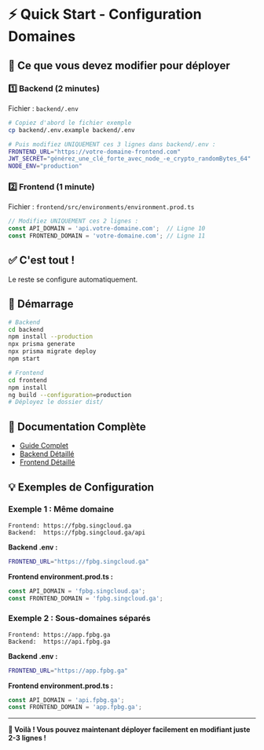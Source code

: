 # ⚡ Quick Start - Configuration Domaines

## 🎯 Ce que vous devez modifier pour déployer

### 1️⃣ Backend (2 minutes)

Fichier : `backend/.env`

```bash
# Copiez d'abord le fichier exemple
cp backend/.env.example backend/.env

# Puis modifiez UNIQUEMENT ces 3 lignes dans backend/.env :
FRONTEND_URL="https://votre-domaine-frontend.com"
JWT_SECRET="générez_une_clé_forte_avec_node_-e_crypto_randomBytes_64"
NODE_ENV="production"
```

### 2️⃣ Frontend (1 minute)

Fichier : `frontend/src/environments/environment.prod.ts`

```typescript
// Modifiez UNIQUEMENT ces 2 lignes :
const API_DOMAIN = 'api.votre-domaine.com';  // Ligne 10
const FRONTEND_DOMAIN = 'votre-domaine.com'; // Ligne 11
```

## ✅ C'est tout !

Le reste se configure automatiquement.

## 🚀 Démarrage

```bash
# Backend
cd backend
npm install --production
npx prisma generate
npx prisma migrate deploy
npm start

# Frontend
cd frontend
npm install
ng build --configuration=production
# Déployez le dossier dist/
```

## 📖 Documentation Complète

- [Guide Complet](DEPLOYMENT_GUIDE.md)
- [Backend Détaillé](backend/DEPLOYMENT.md)
- [Frontend Détaillé](frontend/DEPLOYMENT.md)

## 💡 Exemples de Configuration

### Exemple 1 : Même domaine
```
Frontend: https://fpbg.singcloud.ga
Backend:  https://fpbg.singcloud.ga/api
```

**Backend .env :**
```bash
FRONTEND_URL="https://fpbg.singcloud.ga"
```

**Frontend environment.prod.ts :**
```typescript
const API_DOMAIN = 'fpbg.singcloud.ga';
const FRONTEND_DOMAIN = 'fpbg.singcloud.ga';
```

### Exemple 2 : Sous-domaines séparés
```
Frontend: https://app.fpbg.ga
Backend:  https://api.fpbg.ga
```

**Backend .env :**
```bash
FRONTEND_URL="https://app.fpbg.ga"
```

**Frontend environment.prod.ts :**
```typescript
const API_DOMAIN = 'api.fpbg.ga';
const FRONTEND_DOMAIN = 'app.fpbg.ga';
```

---

**🎉 Voilà ! Vous pouvez maintenant déployer facilement en modifiant juste 2-3 lignes !**
